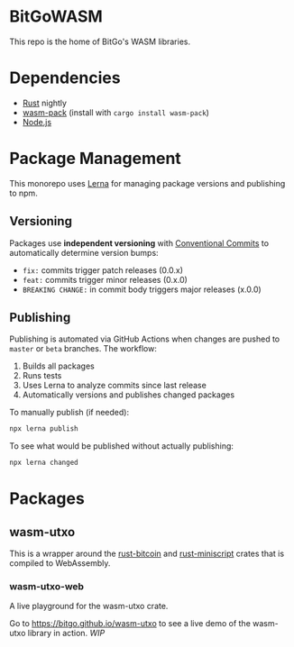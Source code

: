 # BitGoWASM

This repo is the home of BitGo's WASM libraries.


# Dependencies

- [Rust](https://www.rust-lang.org/) nightly
- [wasm-pack](https://rustwasm.github.io/wasm-pack/) (install with `cargo install wasm-pack`)
- [Node.js](https://nodejs.org/en/)

# Package Management

This monorepo uses [Lerna](https://lerna.js.org/) for managing package versions and publishing to npm.

## Versioning

Packages use **independent versioning** with [Conventional Commits](https://www.conventionalcommits.org/) to automatically determine version bumps:

- `fix:` commits trigger patch releases (0.0.x)
- `feat:` commits trigger minor releases (0.x.0)
- `BREAKING CHANGE:` in commit body triggers major releases (x.0.0)

## Publishing

Publishing is automated via GitHub Actions when changes are pushed to `master` or `beta` branches. The workflow:

1. Builds all packages
2. Runs tests
3. Uses Lerna to analyze commits since last release
4. Automatically versions and publishes changed packages

To manually publish (if needed):

```bash
npx lerna publish
```

To see what would be published without actually publishing:

```bash
npx lerna changed
```

# Packages


## wasm-utxo

This is a wrapper around the
[rust-bitcoin](https://github.com/rust-bitcoin/rust-miniscript) and
[rust-miniscript](https://github.com/rust-bitcoin/rust-miniscript) crates that is
compiled to WebAssembly.

### wasm-utxo-web

A live playground for the wasm-utxo crate.

Go to https://bitgo.github.io/wasm-utxo to see a live demo of the wasm-utxo library in action. *WIP*

